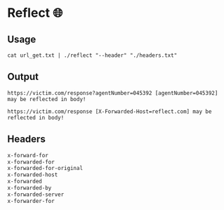 # Reflect :globe_with_meridians:


## Usage 
 `cat url_get.txt | ./reflect "--header" "./headers.txt"`
 
## Output
`https://victim.com/response?agentNumber=045392 [agentNumber=045392] may be reflected in body!`

`https://victim.com/response [X-Forwarded-Host=reflect.com] may be reflected in body!` 

## Headers
  ```txt
  x-forward-for
  x-forwarded-for
  x-forwarded-for-original
  x-forwarded-host
  x-forwarded
  x-forwarded-by
  x-forwarded-server
  x-forwarder-for
  ```


